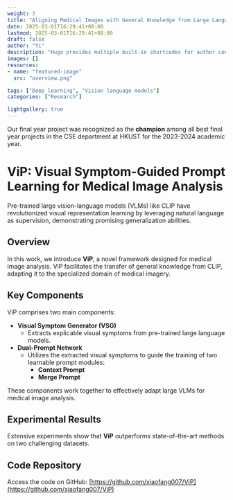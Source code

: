 ```yaml
---
weight: 3
title: "Aligning Medical Images with General Knowledge from Large Language Models"
date: 2025-03-01T16:29:41+08:00
lastmod: 2025-03-01T16:29:41+08:00
draft: false
author: "Yi"
description: "Hugo provides multiple built-in shortcodes for author convenience and to keep your markdown content clean."
images: []
resources:
- name: "featured-image"
  src: "overview.png"

tags: ["Deep learning", "Vision language models"]
categories: ["Research"]

lightgallery: true
---
```


Our final year project was recognized as the **champion** among all best final year projects in the CSE department at HKUST for the 2023-2024 academic year. 

<!--more-->

# ViP: Visual Symptom-Guided Prompt Learning for Medical Image Analysis

Pre-trained large vision-language models (VLMs) like CLIP have revolutionized visual representation learning by leveraging natural language as supervision, demonstrating promising generalization abilities.

## Overview

In this work, we introduce **ViP**, a novel framework designed for medical image analysis. ViP facilitates the transfer of general knowledge from CLIP, adapting it to the specialized domain of medical imagery.

## Key Components

ViP comprises two main components:

- **Visual Symptom Generator (VSG)**
  - Extracts explicable visual symptoms from pre-trained large language models.
- **Dual-Prompt Network**
  - Utilizes the extracted visual symptoms to guide the training of two learnable prompt modules:
    - **Context Prompt**
    - **Merge Prompt**

These components work together to effectively adapt large VLMs for medical image analysis.

## Experimental Results

Extensive experiments show that **ViP** outperforms state-of-the-art methods on two challenging datasets.

## Code Repository

Access the code on GitHub: [https://github.com/xiaofang007/ViP](https://github.com/xiaofang007/ViP)